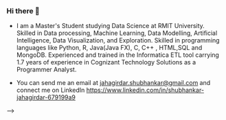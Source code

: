 ### Hi there 👋


- I am a Master's Student studying Data Science at RMIT University. Skilled in Data processing, Machine Learning, Data Modelling, Artificial Intelligence, Data Visualization, and Exploration. Skilled in programming languages like Python, R, Java(Java FX), C, C++ , HTML,SQL and MongoDB. Experienced and trained in the Informatica ETL tool carrying 1.7 years of experience in Cognizant Technology Solutions as a Programmer Analyst. 

- You can send me an email at jahagirdar.shubhankar@gmail.com and connect me on LinkedIn https://www.linkedin.com/in/shubhankar-jahagirdar-679199a9

-->
